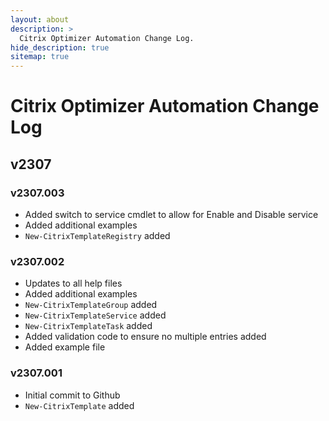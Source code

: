 ```yaml
---
layout: about
description: >
  Citrix Optimizer Automation Change Log.
hide_description: true
sitemap: true
---
```


# Citrix Optimizer Automation Change Log

## v2307

### v2307.003

- Added switch to service cmdlet to allow for Enable and Disable service
- Added additional examples
- ```New-CitrixTemplateRegistry``` added
  
### v2307.002

- Updates to all help files
- Added additional examples
- ```New-CitrixTemplateGroup``` added
- ```New-CitrixTemplateService``` added
- ```New-CitrixTemplateTask``` added
- Added validation code to ensure no multiple entries added
- Added example file

### v2307.001

- Initial commit to Github
- ```New-CitrixTemplate``` added

